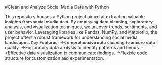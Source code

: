#Clean and Analyze Social Media Data with Python


This repository houses a Python project aimed at extracting valuable insights from social media data. By employing data cleaning, exploratory analysis, and visualization techniques, we uncover trends, sentiments, and user behavior. Leveraging libraries like Pandas, NumPy, and Matplotlib, the project offers a robust framework for understanding social media landscapes.
Key Features:
 ->Comprehensive data cleaning to ensure data quality.
 ->Exploratory data analysis to identify patterns and trends.
 ->Effective data visualization to communicate findings.
 ->Flexible code structure for customization and experimentation.
